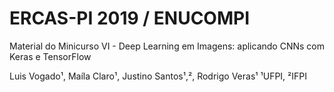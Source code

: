 # ERCAS-PI 2019 / ENUCOMPI
Material do Minicurso VI - Deep Learning em Imagens: aplicando CNNs com Keras e TensorFlow

Luis Vogado¹, Maíla Claro¹, Justino Santos¹,², Rodrigo Veras¹
¹UFPI, ²IFPI
